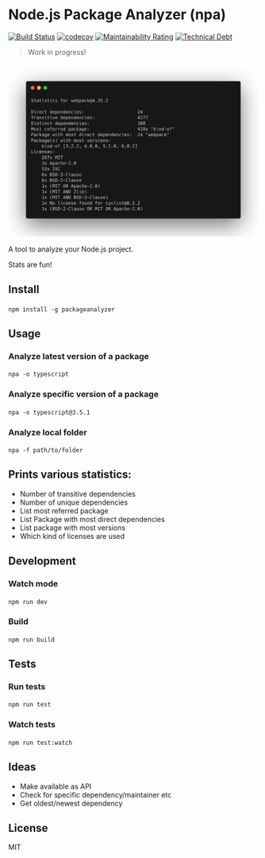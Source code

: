 # Node.js Package Analyzer (npa)
[![Build Status](https://dev.azure.com/tmkndev/packageanalyzer/_apis/build/status/tmkn.packageanalyzer?branchName=master)](https://dev.azure.com/tmkndev/packageanalyzer/_build/latest?definitionId=1&branchName=master)
[![codecov](https://codecov.io/gh/tmkn/packageanalyzer/branch/master/graph/badge.svg)](https://codecov.io/gh/tmkn/packageanalyzer)
[![Maintainability Rating](https://sonarcloud.io/api/project_badges/measure?project=tmkn_packageanalyzer&metric=sqale_rating)](https://sonarcloud.io/dashboard?id=tmkn_packageanalyzer)
[![Technical Debt](https://sonarcloud.io/api/project_badges/measure?project=tmkn_packageanalyzer&metric=sqale_index)](https://sonarcloud.io/dashboard?id=tmkn_packageanalyzer)

> Work in progress!

![App Banner](./banner.png)

A tool to analyze your Node.js project.

Stats are fun!

## Install
`npm install -g packageanalyzer`

## Usage
### Analyze latest version of a package
`npa -o typescript`
### Analyze specific version of a package
`npa -o typescript@3.5.1`
### Analyze local folder
`npa -f path/to/folder`

## Prints various statistics:
* Number of transitive dependencies
* Number of unique dependencies
* List most referred package
* List Package with most direct dependencies
* List package with most versions
* Which kind of licenses are used

## Development
### Watch mode
`npm run dev`
### Build
`npm run build`
## Tests
### Run tests
`npm run test`
### Watch tests
`npm run test:watch`

## Ideas
* Make available as API
* Check for specific dependency/maintainer etc
* Get oldest/newest dependency

## License
MIT